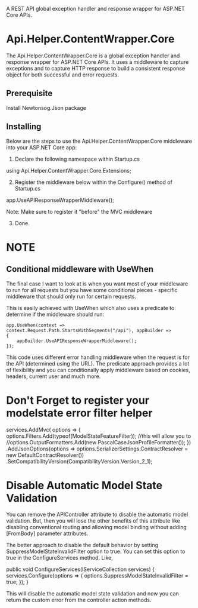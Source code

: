 ﻿A REST API global exception handler and response wrapper for ASP.NET Core APIs.


# Api.Helper.ContentWrapper.Core

The Api.Helper.ContentWrapper.Core is a global exception handler and response wrapper for ASP.NET Core APIs. It uses a middleware to 
capture exceptions and to capture HTTP response to build a consistent response object for both successful and error requests.

## Prerequisite

Install Newtonsog.Json package

## Installing

Below are the steps to use the Api.Helper.ContentWrapper.Core middleware into your ASP.NET Core app:

1) Declare the following namespace within Startup.cs

using Api.Helper.ContentWrapper.Core.Extensions;

2) Register the middleware below within the Configure() method of Startup.cs

  app.UseAPIResponseWrapperMiddleware();

Note: Make sure to register it "before" the MVC middleware

3) Done. 

# NOTE
## Conditional middleware with UseWhen
The final case I want to look at is when you want most of your middleware to run for all requests but you have some conditional pieces - specific 
middleware that should only run for certain requests.

This is easily achieved with UseWhen which also uses a predicate to determine if the middleware should run:

    app.UseWhen(context => context.Request.Path.StartsWithSegments("/api"), appBuilder =>
	{
		appBuilder.UseAPIResponseWrapperMiddleware();
	});

This code uses different error handling middleware when the request is for the API (determined using the URL). 
The predicate approach provides a lot of flexibility and you can conditionally apply middleware based on cookies, headers,
current user and much more.

# Don't Forget to register your modelstate error filter helper

   services.AddMvc(
                  options =>
                  {
                      options.Filters.Add(typeof(ModelStateFeatureFilter));  //this will allow you to 
                      //options.OutputFormatters.Add(new PascalCaseJsonProfileFormatter());
                  })
             .AddJsonOptions(options => options.SerializerSettings.ContractResolver = new DefaultContractResolver())
             .SetCompatibilityVersion(CompatibilityVersion.Version_2_1);



# Disable Automatic Model State Validation
You can remove the APIController attribute to disable the automatic model validation. But, then you will lose the other benefits of this attribute like disabling conventional routing and allowing model binding without adding [FromBody] parameter attributes.

The better approach to disable the default behavior by setting SuppressModelStateInvalidFilter option to true. You can set this option to true in the ConfigureServices method. Like,

public void ConfigureServices(IServiceCollection services)
{
    services.Configure<ApiBehaviorOptions>(options =>
    {
        options.SuppressModelStateInvalidFilter = true;
    });
}

This will disable the automatic model state validation and now you can return the custom error from the controller action methods.